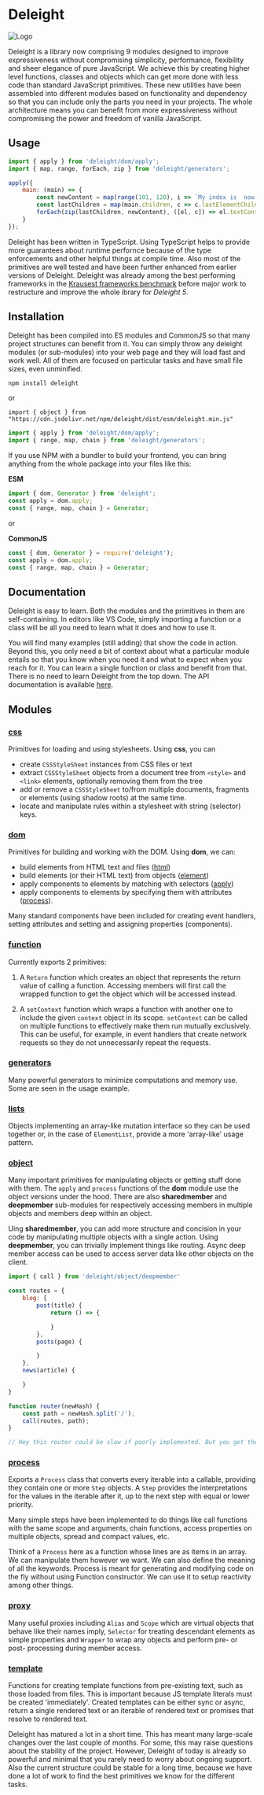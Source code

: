 # Deleight

![Logo](https://github.com/mksunny1/deleight/blob/main/docs/assets/logos/small.png?raw=true)

Deleight is a library now comprising 9 modules designed to improve expressiveness without compromising simplicity, performance, flexibility and sheer elegance of pure JavaScript. We achieve this by creating higher level functions, classes and objects which can get more done with less code than standard JavaScript primitives. These new utilities have been assembled into different modules based on functionality and dependency so that you can include only the parts you need in your projects. The whole architecture means you can benefit from more expressiveness without compromising the power and freedom of vanilla JavaScript.


## Usage

```js
import { apply } from 'deleight/dom/apply';
import { map, range, forEach, zip } from 'deleight/generators';

apply({
    main: (main) => {
        const newContent = map(range(101, 120), i => `My index is  now ${i}`);
        const lastChildren = map(main.children, c => c.lastElementChild);
        forEach(zip(lastChildren, newContent), ([el, c]) => el.textContent = c);
    }
});

```

Deleight has been written in TypeScript. Using TypeScript helps to provide more guarantees about runtime perfornce because of the type enforcements and other helpful things at compile time. Also most of the primitives are well tested and have been further enhanced from earlier versions of Deleight. Deleight was already among the best performing frameworks in the [Krausest frameworks benchmark](https://github.com/krausest/js-framework-benchmark) before major work to restructure and improve the whole ibrary for *Deleight 5*.


## Installation

Deleight has been compiled into ES modules and CommonJS so that many project structures can benefit from it. You can simply throw any deleight modules (or sub-modules) into your web page and they will load fast and work well. All of them are focused on particular tasks and have small file sizes, even unminified. 

`npm install deleight` 

or 

`import { object } from "https://cdn.jsdelivr.net/npm/deleight/dist/esm/deleight.min.js"`

```js
import { apply } from 'deleight/dom/apply';
import { range, map, chain } from 'deleight/generators';
```

If you use NPM with a bundler to build your frontend, you can bring anything from the whole package into your files like this:

**ESM**
```js
import { dom, Generator } from 'deleight';
const apply = dom.apply;
const { range, map, chain } = Generator;

```

or 

**CommonJS**
```js
const { dom, Generator } = require('deleight');
const apply = dom.apply;
const { range, map, chain } = Generator;

```


## Documentation

Deleight is easy to learn. Both the modules and the primitives in them are self-containing. In editors like VS Code, simply importing a function or a class will be all you need to learn what it does and how to use it. 

You will find many examples (still adding) that show the code in action. Beyond this, you only need a bit of context about what a particular module entails so that you know when you need it and what to expect when you reach for it. You can learn a single function or class and benefit from that. There is no need to learn Deleight from the top down. The API documentation is available [here](https://mksunny1.github.io/deleight-api-docs/main/modules/deleight.html).


## Modules

### [css](https://mksunny1.github.io/deleight-api-docs/main/modules/deleight.css.html)

Primitives for loading and using stylesheets. Using **css**, you can 

- create `CSSStyleSheet` instances from CSS files or text
- extract `CSSStyleSheet` objects from a document tree from `<style>` and `<link>` elements, optionally removing them from the tree
- add or remove a `CSSStyleSheet` to/from multiple documents, fragments or elements (using shadow roots) at the same time.
- locate and manipulate rules within a stylesheet with string (selector) keys. 

### [dom](https://mksunny1.github.io/deleight-api-docs/main/modules/deleight.dom.html)

Primitives for building and working with the DOM. Using **dom**, we can:
- build elements from HTML text and files ([html]())
- build elements (or their HTML text) from objects  ([element]())
- apply components to elements by matching with selectors ([apply]())
- apply components to elements by specifying them with attributes ([process]()). 

Many standard components have been included for creating event handlers, setting attributes and setting and assigning properties (components).

### [function](https://mksunny1.github.io/deleight-api-docs/main/modules/deleight.function.html)

Currently exports 2 primitives:

1. A `Return` function which creates an object that represents the return value of calling a function. Accessing members will first call the wrapped function to get the object which will be accessed instead.

2. A `setContext` function which wraps a function with another one to include the given `context` object in its scope. `setContext` can be called on multiple functions to effectively make them run mutually exclusively. This can be useful, for example, in event handlers that create network requests so they do not unnecessarily repeat the requests.

### [generators](https://mksunny1.github.io/deleight-api-docs/main/modules/deleight.Generator.html)

Many powerful generators to minimize computations and memory use. Some are seen in the usage example.

### [lists](https://mksunny1.github.io/deleight-api-docs/main/modules/deleight.List.html)

Objects implementing an array-like mutation interface so they can be used together or, in the case of `ElementList`, provide a more 'array-like' usage pattern. 


### [object](https://mksunny1.github.io/deleight-api-docs/main/modules/deleight.object.html)

Many important primitives for manipulating objects or getting stuff done with them. The `apply` and `process` functions of the **dom** module use the object versions under the hood. There are also **sharedmember** and **deepmember** sub-modules for respectively accessing members in multiple objects and members deep within an object. 

Uing **sharedmember**, you can add more structure and concision in your code by manipulating multiple objects with a single action. Using **deepmember**, you can trivially implement things like routing. Async deep member access can be used to access server data like other objects on the client.

```js
import { call } from 'deleight/object/deepmember'

const routes = {
    blog: {
        post(title) { 
            return () => {

            }
        },
        posts(page) {

        }
    },
    news(article) {

    }
}

function router(newHash) {
    const path = newHash.split('/');
    call(routes, path);
}

// Hey this router could be slow if poorly implemented. But you get the idea...

```

### [process](https://mksunny1.github.io/deleight-api-docs/main/modules/deleight.process.html)

Exports a `Process` class that converts every iterable into a callable, providing they contain one or more `Step` objects. A `Step` provides the interpretations for the values in the iterable after it, up to the next step with equal or lower priority.

Many simple steps have been implemented to do things like call functions with the same scope and arguments, chain functions, access properties on multiple objects, spread and compact values, etc. 

Think of a `Process` here as a function whose lines are as items in an array. We can manipulate them however we want. We can also define the meaning of all the keywords. Process is meant for generating and modifying code on the fly without using Function constructor. We can use it to setup reactivity among other things.

### [proxy](https://mksunny1.github.io/deleight-api-docs/main/modules/deleight.Proxy.html)

Many useful proxies including `Alias` and `Scope` which are virtual objects that behave like their names imply, `Selector` for treating descendant elements as simple properties and `Wrapper` to wrap any objects and perform pre- or post- processing during member access.

### [template](https://mksunny1.github.io/deleight-api-docs/main/modules/deleight.template.html)

Functions for creating template functions from pre-existing text, such as those loaded from files. This is important because JS template literals must be created 'immediately'. Created templates can be either sync or async, return a single rendered text or an iterable of rendered text or promises that resolve to rendered text.


Deleight has matured a lot in a short time. This has meant many large-scale changes over the last couple of months. For some, this may raise questions about the stability of the project. However, Deleight of today is already so powerful and minimal that you rarely need to worry about ongoing support. Also the current structure could be stable for a long time, because we have done a lot of work to find the best primitives we know for the different tasks.

